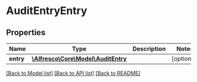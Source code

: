 # AuditEntryEntry

## Properties
Name | Type | Description | Notes
------------ | ------------- | ------------- | -------------
**entry** | [**\Alfresco\Core\Model\AuditEntry**](AuditEntry.md) |  | [optional] 

[[Back to Model list]](../README.md#documentation-for-models) [[Back to API list]](../README.md#documentation-for-api-endpoints) [[Back to README]](../README.md)


